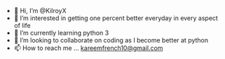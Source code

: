 - 👋 Hi, I’m @KilroyX
- 👀 I’m interested in getting one percent better everyday in every aspect of life
- 🌱 I’m currently learning python 3
- 💞️ I’m looking to collaborate on coding as I become better at python
- 📫 How to reach me ... kareemfrench10@gmail.com

<!---
KilroyX/KilroyX is a ✨ special ✨ repository because its `README.md` (this file) appears on your GitHub profile.
You can click the Preview link to take a look at your changes.
--->
